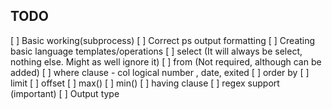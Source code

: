 ## TODO

[ ] Basic working(subprocess)
[ ] Correct ps output formatting
[ ] Creating basic language templates/operations
  [ ] select (It will always be select, nothing else. Might as well ignore it)
  [ ] from <table> (Not required, although can be added)
  [ ] where clause - col logical number , date, exited
  [ ] order by
  [ ] limit
  [ ] offset
  [ ] max()
  [ ] min()
  [ ] having clause
  [ ] regex support (important)
[ ] Output type

